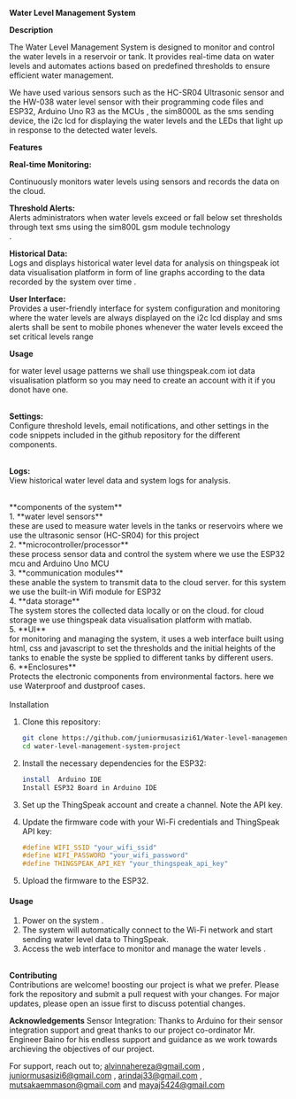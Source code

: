 **Water Level Management System**


**Description**

The Water Level Management System is designed to monitor and control the water levels in a reservoir or tank. It provides real-time data on water levels and automates actions based on predefined thresholds to ensure efficient water management.

We have used various sensors such as the HC-SR04 Ultrasonic sensor and the HW-038 water level sensor with their programming code files  and ESP32, Arduino Uno R3 as the MCUs , the sim8000L as the sms sending device, the i2c lcd for displaying the water levels and the LEDs that light up in response to the detected water levels. 

**Features**<br>

__Real-time Monitoring:<br>__

Continuously monitors water levels using sensors and records the data on the cloud.<br>

__Threshold Alerts:<br>__
Alerts administrators when water levels exceed or fall below set thresholds through text sms using the sim800L gsm module technology <br>.

__Historical Data:<br>__
Logs and displays historical water level data for analysis on thingspeak iot data visualisation platform in form of line graphs according to the data recorded by the system over time .<br>

__User Interface:<br>__
Provides a user-friendly interface for system configuration and monitoring where the water levels are always displayed on the i2c lcd display and sms alerts shall be sent to  mobile phones whenever the water levels exceed the set critical levels range 

**Usage**<br>

for water level usage patterns we shall use thingspeak.com iot data visualisation platform so you may need to create an account with it if you donot have one.

<br>**Settings:**<br> 
Configure threshold levels, email notifications, and other settings in the code snippets included in the github repository for the different components.

<br>**Logs:** <br>View historical water level data and system logs for analysis.

<br>
**components of the system**<br>
1. **water level sensors** <br>
these are used to measure water levels in the tanks or reservoirs where we use the ultrasonic sensor (HC-SR04) for this project <br>
2. **microcontroller/processor**<br>
these process sensor data and control the system where we use the ESP32 mcu and Arduino Uno MCU<br>
3. **communication modules**<br>
these anable the system to transmit data to the cloud server. for this system we use the built-in Wifi module for ESP32<br>
4. **data storage**<br>
   The system stores the collected data locally or on the cloud. for cloud storage we use thingspeak data visualisation platform with matlab.<br>
5. **UI**<br>
for monitoring and managing the system, it uses a web interface built using html, css and javascript to set the thresholds and the initial heights of the tanks to enable the syste be spplied to different tanks by different users.<br>
6. **Enclosures**<br>
Protects the electronic components from environmental factors. here we use Waterproof and dustproof cases.<br>
<br>
Installation

1. Clone this repository:
    ```bash
    git clone https://github.com/juniormusasizi61/Water-level-management-system-project.git
    cd water-level-management-system-project
    ```

2. Install the necessary dependencies for the ESP32:
    ```bash
    install  Arduino IDE
   Install ESP32 Board in Arduino IDE
    ```

3. Set up the ThingSpeak account and create a channel. Note the API key.

4. Update the firmware code with your Wi-Fi credentials and ThingSpeak API key:
    ```cpp
    #define WIFI_SSID "your_wifi_ssid"
    #define WIFI_PASSWORD "your_wifi_password"
    #define THINGSPEAK_API_KEY "your_thingspeak_api_key"
    ```

5. Upload the firmware to the ESP32.

#### Usage

1. Power on the system .
2. The system will automatically connect to the Wi-Fi network and start sending water level data to ThingSpeak.
3. Access the web interface to monitor and manage the water levels .

   
<br>**Contributing**<br>
Contributions are welcome! boosting our project is what we prefer. Please fork the repository and submit a pull request with your changes. For major updates, please open an issue first to discuss potential changes.


**Acknowledgements**
Sensor Integration: Thanks to Arduino for their sensor integration support and great thanks to our project co-ordinator Mr. Engineer Baino for his endless support and guidance as we work towards archieving the objectives of our project.

For support, reach out to; 
alvinnahereza@gmail.com ,  juniormusasizi6@gmail.com ,  arindaj33@gmail.com ,  mutsakaemmason@gmail.com and mayaj5424@gmail.com


